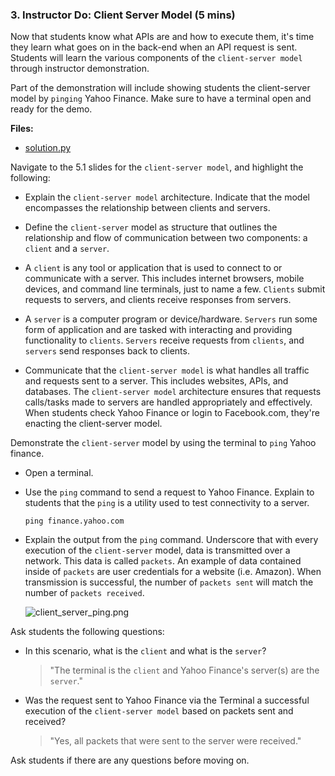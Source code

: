 ### 3. Instructor Do: Client Server Model (5 mins)

Now that students know what APIs are and how to execute them, it's time they learn what goes on in the back-end when an API request is sent. Students will learn the various components of the `client-server model` through instructor demonstration.

Part of the demonstration will include showing students the client-server model by `pinging` Yahoo Finance. Make sure to have a terminal open and ready for the demo.

**Files:**

* [solution.py](Activities/01-Ins_Really_Important/Solved/solution.py)

Navigate to the 5.1 slides for the `client-server model`, and highlight the following:

* Explain the `client-server model` architecture. Indicate that the model encompasses the relationship between clients and servers.

* Define the `client-server` model as structure that outlines the relationship and flow of communication between two components: a `client` and a `server`.

* A `client` is any tool or application that is used to connect to or communicate with a server. This includes internet browsers, mobile devices, and command line terminals, just to name a few. `Clients` submit requests to servers, and clients receive responses from servers.

* A `server` is a computer program or device/hardware. `Servers` run some form of application and are tasked with interacting and providing functionality to `clients`. `Servers` receive requests from `clients`, and `servers` send responses back to clients.

* Communicate that the `client-server model` is what handles all traffic and requests sent to a server. This includes websites, APIs, and databases. The `client-server model` architecture ensures that requests calls/tasks made to servers are handled appropriately and effectively. When students check Yahoo Finance or login to Facebook.com, they're enacting the client-server model.

Demonstrate the `client-server` model by using the terminal to `ping` Yahoo finance.

* Open a terminal.

* Use the `ping` command to send a request to Yahoo Finance. Explain to students that the `ping` is a utility used to test connectivity to a server.

  ```shell
  ping finance.yahoo.com
  ```

* Explain the output from the `ping` command. Underscore that with every execution of the `client-server` model, data is transmitted over a network. This data is called `packets`. An example of data contained inside of `packets` are user credentials for a website (i.e. Amazon). When transmission is successful, the number of `packets sent` will match the number of `packets received`.

  ![client_server_ping.png](Images/client_server_ping.png)

Ask students the following questions:

* In this scenario, what is the `client` and what is the `server`?

  > "The terminal is the `client` and Yahoo Finance's server(s) are the `server`."

* Was the request sent to Yahoo Finance via the Terminal a successful execution of the `client-server model` based on packets sent and received?

  > "Yes, all packets that were sent to the server were received."

Ask students if there are any questions before moving on.
